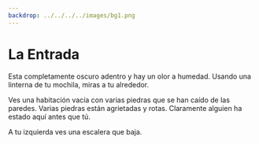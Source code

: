 ```yaml
---
backdrop: ../../../../images/bg1.png
---
```


# La Entrada

Esta completamente oscuro adentro y hay un olor a humedad. Usando una linterna de tu mochila, miras a tu alrededor.

Ves una habitación vacía con varias piedras que se han caído de las paredes. Varias piedras están agrietadas y rotas. Claramente alguien ha estado aquí antes que tú.

A tu izquierda ves una escalera que baja.

<Item id="9" />

<Page url="9" instructions="" condition="none" action="Examinar el cuarto" />
